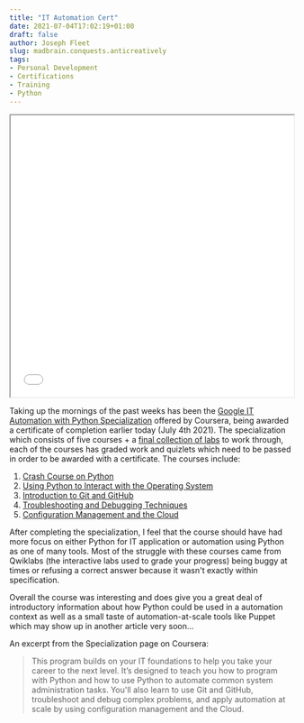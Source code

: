 ```yaml
---
title: "IT Automation Cert"
date: 2021-07-04T17:02:19+01:00
draft: false
author: Joseph Fleet
slug: madbrain.conquests.anticreatively
tags:
- Personal Development
- Certifications
- Training
- Python
---
```


<iframe src="/Coursera NAJ37NHQCBYU.pdf#toolbar=0" width="100%" height="500px"></iframe>

Taking up the mornings of the past weeks has been the [Google IT Automation with Python Specialization] offered by Coursera, being awarded a certificate of completion earlier today (July 4th 2021). The specialization which consists of five courses + a [final collection of labs](https://www.coursera.org/learn/automating-real-world-tasks-python) to work through, each of the courses has graded work and quizlets which need to be passed in order to be awarded with a certificate.
The courses include:

1. [Crash Course on Python]
2. [Using Python to Interact with the Operating System]
3. [Introduction to Git and GitHub]
4. [Troubleshooting and Debugging Techniques]
5. [Configuration Management and the Cloud]

After completing the specialization, I feel that the course should have had more focus on either Python for IT application or automation using Python as one of many tools. Most of the struggle with these courses came from Qwiklabs (the interactive labs used to grade your progress) being buggy at times or refusing a correct answer because it wasn't exactly within specification.

Overall the course was interesting and does give you a great deal of introductory information about how Python could be used in a automation context as well as a small taste of automation-at-scale tools like Puppet which may show up in another article very soon...

An excerpt from the Specialization page on Coursera:
>This program builds on your IT foundations to help you take your career to the next level. It’s designed to teach you how to program with Python and how to use Python to automate common system administration tasks. You'll also learn to use Git and GitHub, troubleshoot and debug complex problems, and apply automation at scale by using configuration management and the Cloud.

[Google IT Automation with Python Specialization]: <https://www.coursera.org/professional-certificates/google-it-automation>
[Crash Course on Python]: <https://www.coursera.org/learn/python-crash-course>
[Using Python to Interact with the Operating System]: <https://www.coursera.org/learn/python-operating-system>
[Introduction to Git and GitHub]: <https://www.coursera.org/learn/introduction-git-github>
[Troubleshooting and Debugging Techniques]: <https://www.coursera.org/learn/troubleshooting-debugging-techniques>
[Configuration Management and the Cloud]: <https://www.coursera.org/learn/configuration-management-cloud>